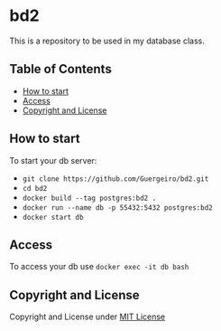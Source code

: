 # bd2
This is a repository to be used in my database class.

## Table of Contents
- [How to start](#how-to-start)
- [Access](#access)
- [Copyright and License](#copyright-and-license)

## How to start
To start your db server:
- `git clone https://github.com/Guergeiro/bd2.git`
- `cd bd2`
- `docker build --tag postgres:bd2 .`
- `docker run --name db -p 55432:5432 postgres:bd2`
- `docker start db`

## Access
To access your db use `docker exec -it db bash`

## Copyright and License
Copyright and License under [MIT License](https://github.com/Guergeiro/bd2/blob/master/LICENSE)